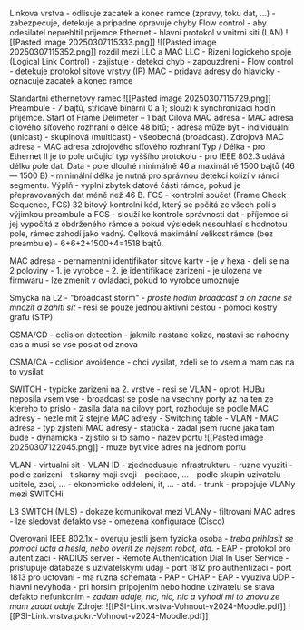 Linkova vrstva
	- odlisuje zacatek a konec ramce (zpravy, toku dat, ...)
	- zabezpecuje, detekuje a pripadne opravuje chyby
Flow control 
	- aby odesilatel neprehltil prijemce
Ethernet 
	- hlavni protokol v vnitrni siti (LAN)
![[Pasted image 20250307115333.png]]
![[Pasted image 20250307115352.png]]
rozdil mezi LLC a MAC
	LLC
		- Rizeni logickeho spoje (Logical Link Control)
		- zajistuje 
			- detekci chyb
			- zapouzdreni
			- Flow control
		- detekuje protokol sitove vrstvy (IP)
	MAC
		- pridava adresy do hlavicky
		- oznacuje zacatek a konec ramce

Standartni ethernetovy ramec
	![[Pasted image 20250307115729.png]]
	Preambule
		- 7 bajtů, střídavě binární 0 a 1; slouží k synchronizaci hodin příjemce.
	Start of Frame Delimeter
		– 1 bajt
	Cílová MAC adresa 
		- MAC adresa cílového síťového rozhraní o délce 48 bitů; 
		- adresa může být 
			- individuální (unicast)
			- skupinová (multicast) 
			- všeobecná (broadcast).
	Zdrojová MAC adresa 
		- MAC adresa zdrojového síťového rozhraní
	Typ / Délka 
		- pro Ethernet II je to pole určující typ vyššího protokolu 
		- pro IEEE 802.3 udává délku pole dat.
	Data 
		- pole dlouhé minimálně 46 a maximálně 1500 bajtů  (46— 1500 B)
		- minimální délka je nutná pro správnou detekci kolizí v rámci segmentu.
	Výplň 
		- vyplní zbytek datové části rámce, pokud je přepravovaných dat méně než 46 B.
	FCS 
		- kontrolní součet (Frame Check Sequence, FCS) 32 bitový kontrolní kód, který se počítá ze všech polí s výjimkou preambule a FCS
		- slouží ke kontrole správnosti dat 
			- příjemce si jej vypočítá z obdrženého rámce a pokud výsledek nesouhlasí s hodnotou pole, rámec zahodí jako vadný.
	Celková maximální velikost rámce (bez preambule)
		- 6+6+2+1500+4=1518 bajtů.

MAC adresa
	- pernamentni identifikator sitove karty
	- je v hexa
	- deli se na 2 poloviny
		- 1. je vyrobce
		- 2. je identifikace zarizeni
	- je ulozena ve firmwaru
		- lze zmenit v ovladaci, pokud to vyrobce umoznuje

Smycka na L2
	- "broadcast storm"
	- *proste hodim broadcast a on zacne se mnozit a zahlti sit*
	- resi se pouze jednou aktivni cestou
		- pomoci kostry grafu (STP)

CSMA/CD
	- colision detection
	- jakmile nastane kolize, nastavi se nahodny cas a musi se vse poslat od znova

CSMA/CA
	- colision avoidence
	- chci vysilat, zdeli se to vsem a mam cas na to vysilat

SWITCH
	- typicke zarizeni na 2. vrstve
	- resi se VLAN
	- oproti HUBu neposila vsem vse
	- broadcast se posle na vsechny porty az na ten ze ktereho to prislo
	- zasila data na cilovy port, rozhoduje se podle MAC adresy
	- nezle mit 2 stejne MAC adresy
	- Switching table
		- VLAN
		- MAC adresa
		- typ zjisteni MAC adresy
			- staticka
				- zadal jsem rucne jaka tam bude
			- dynamicka
				- zjistilo si to samo
		- nazev portu
		![[Pasted image 20250307122045.png]]
	- muze byt vice adres na jednom portu

VLAN
	- virtualni sit
	- VLAN ID
	- zjednodusuje infrastrukturu
	- ruzne vyuziti
		- podle zarizeni
			- tiskarny maji svoji
			- pocitace, ...
		- podle skupin uzivatelu
			- ucitele, zaci, ...
			- ekonomicke oddeleni, it, ...
		- atd.
	- trunk
		- propojuje VLANy mezi SWITCHi

L3 SWITCH (MLS)
	- dokaze komunikovat mezi VLANy
	- filtrovani MAC adres
	- lze sledovat defakto vse
	- omezena konfigurace (Cisco)

Overovani IEEE 802.1x
	- overuju jestli jsem fyzicka osoba
	- *treba prihlasit se pomoci uctu a hesla, nebo overit ze nejsem robot, atd.*
	- EAP
		- protokol pro autentizaci
	- RADIUS server
		- Remote Authentication Dial In User Service
		- pristupuje databaze s uzivatelskymi udaji
		- port 1812 pro authentizaci
		- port 1813 pro uctovani
		- ma ruzna schemata
			- PAP
			- CHAP
			- EAP
		- vyuziva UDP
			- hlavni nevyhoda
				- pri horsim pripojenim nebo hodne uzivatelu se stava defakto nefunkcnim
				- *zadam udaje, nic, nic, nic a vyhodi mi to znovu ze mam zadat udaje*
Zdroje:
![[PSI-Link.vrstva-Vohnout-v2024-Moodle.pdf]]
![[PSI-Link.vrstva.pokr.-Vohnout-v2024-Moodle.pdf]]